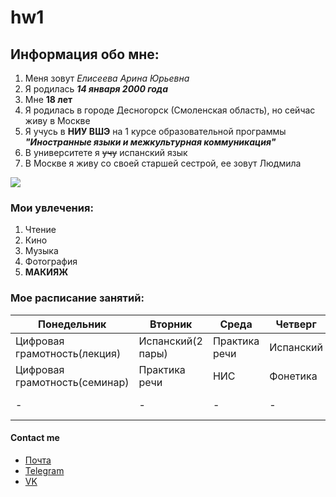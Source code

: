 # hw1
## Информация обо мне:
1. Меня зовут *Елисеева Арина Юрьевна*
2. Я родилась ***14 января 2000 года***
3. Мне **18 лет**
4. Я родилась в городе Десногорск (Смоленская область), но сейчас живу в Москве
5. Я учусь в **НИУ ВШЭ** на 1 курсе образовательной программы ***"Иностранные языки и межкультурная коммуникация"***
6. В университете я ~~учу~~ испанский язык
7. В Москве я живу со своей старшей сестрой, ее зовут Людмила

![](https://pp.userapi.com/c824604/v824604938/941cd/lFRvx4TslvI.jpg)
### Мои увлечения:
1. Чтение
2. Кино
3. Музыка
4. Фотография
5. **МАКИЯЖ**

### Мое расписание занятий:
|Понедельник|Вторник|Среда|Четверг|Пятница|Суббота|
|-----------|-------|-----|-------|-------|-------|
|Цифровая грамотность(лекция)|Испанский(2 пары)|Практика речи|Испанский|Английский(видео)|Грамматика|
|Цифровая грамотность(семинар)|Практика речи|НИС|Фонетика|Литература Великобритании(семинар)|Грамматика|
|-|-|-|-|Литература Великобритании(лекция)|Латынь|

#### Contact me
* [Почта](mailto:ayueliseeva@edu.hse.ru)
* [Telegram](https://t.me/arinaeliseeva)
* [VK](https://vk.com/id208463993)
